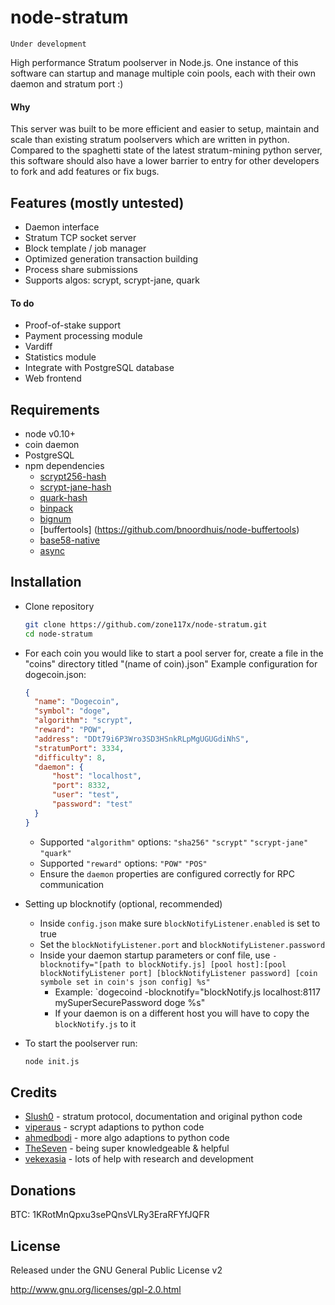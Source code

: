 node-stratum
============

    Under development

High performance Stratum poolserver in Node.js. One instance of this software can startup and manage multiple coin pools, each with their own daemon and stratum port :)

#### Why
This server was built to be more efficient and easier to setup, maintain and scale than existing stratum poolservers which are written in python.
Compared to the spaghetti state of the latest stratum-mining python server, this software should also have a lower barrier to entry for other developers to fork and add features or fix bugs.


Features (mostly untested)
--------------------------
* Daemon interface
* Stratum TCP socket server
* Block template / job manager
* Optimized generation transaction building
* Process share submissions
* Supports algos: scrypt, scrypt-jane, quark

#### To do
* Proof-of-stake support
* Payment processing module
* Vardiff
* Statistics module
* Integrate with PostgreSQL database
* Web frontend


Requirements
------------
* node v0.10+
* coin daemon
* PostgreSQL
* npm dependencies
  * [scrypt256-hash](https://github.com/zone117x/node-scrypt256-hash)
  * [scrypt-jane-hash](https://github.com/zone117x/node-scrypt-jane-hash)
  * [quark-hash](https://github.com/zone117x/node-quark-hash)
  * [binpack](https://github.com/russellmcc/node-binpack)
  * [bignum](https://github.com/justmoon/node-bignum)
  * [buffertools] (https://github.com/bnoordhuis/node-buffertools)
  * [base58-native](https://github.com/gasteve/node-base58)
  * [async](https://github.com/caolan/async)


Installation
------------

* Clone repository

    ```bash
    git clone https://github.com/zone117x/node-stratum.git
    cd node-stratum
    ```

* For each coin you would like to start a pool server for, create a file in the "coins" directory titled "(name of coin).json"
  Example configuration for dogecoin.json:

  ```json
  {
    "name": "Dogecoin",
    "symbol": "doge",
    "algorithm": "scrypt",
    "reward": "POW",
    "address": "DDt79i6P3Wro3SD3HSnkRLpMgUGUGdiNhS",
    "stratumPort": 3334,
    "difficulty": 8,
    "daemon": {
        "host": "localhost",
        "port": 8332,
        "user": "test",
        "password": "test"
    }
  }
  ```

  * Supported `"algorithm"` options: `"sha256"` `"scrypt"` `"scrypt-jane"` `"quark"`
  * Supported `"reward"` options: `"POW"` `"POS"`
  * Ensure the `daemon` properties are configured correctly for RPC communication

* Setting up blocknotify (optional, recommended)
  * Inside `config.json` make sure `blockNotifyListener.enabled` is set to true
  * Set the `blockNotifyListener.port` and `blockNotifyListener.password`
  * Inside your daemon startup parameters or conf file, use `-blocknotify="[path to blockNotify.js] [pool host]:[pool blockNotifyListener port] [blockNotifyListener password] [coin symbole set in coin's json config] %s"`
    * Example: `dogecoind -blocknotify="blockNotify.js localhost:8117 mySuperSecurePassword doge %s"
    * If your daemon is on a different host you will have to copy the `blockNotify.js` to it

* To start the poolserver run:

    ```bash
    node init.js
    ```


Credits
-------
* [Slush0](https://github.com/slush0/stratum-mining) - stratum protocol, documentation and original python code
* [viperaus](https://github.com/viperaus/stratum-mining) - scrypt adaptions to python code
* [ahmedbodi](https://github.com/ahmedbodi/stratum-mining) - more algo adaptions to python code
* [TheSeven](https://github.com/TheSeven) - being super knowledgeable & helpful
* [vekexasia](https://github.com/vekexasia) - lots of help with research and development

Donations
---------
BTC: 1KRotMnQpxu3sePQnsVLRy3EraRFYfJQFR

License
-------
Released under the GNU General Public License v2

http://www.gnu.org/licenses/gpl-2.0.html

